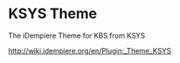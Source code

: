 # KSYS Theme
The iDempiere Theme for KBS from KSYS

http://wiki.idempiere.org/en/Plugin:_Theme_KSYS
